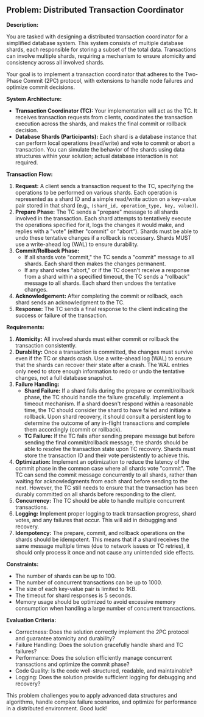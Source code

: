 ## Problem: Distributed Transaction Coordinator

**Description:**

You are tasked with designing a distributed transaction coordinator for a simplified database system. This system consists of multiple database shards, each responsible for storing a subset of the total data. Transactions can involve multiple shards, requiring a mechanism to ensure atomicity and consistency across all involved shards.

Your goal is to implement a transaction coordinator that adheres to the Two-Phase Commit (2PC) protocol, with extensions to handle node failures and optimize commit decisions.

**System Architecture:**

*   **Transaction Coordinator (TC):** Your implementation will act as the TC. It receives transaction requests from clients, coordinates the transaction execution across the shards, and makes the final commit or rollback decision.
*   **Database Shards (Participants):**  Each shard is a database instance that can perform local operations (read/write) and vote to commit or abort a transaction. You can simulate the behavior of the shards using data structures within your solution; actual database interaction is not required.

**Transaction Flow:**

1.  **Request:** A client sends a transaction request to the TC, specifying the operations to be performed on various shards. Each operation is represented as a shard ID and a simple read/write action on a key-value pair stored in that shard (e.g., `(shard_id, operation_type, key, value)`).
2.  **Prepare Phase:** The TC sends a "prepare" message to all shards involved in the transaction. Each shard attempts to tentatively execute the operations specified for it, logs the changes it would make, and replies with a "vote" (either "commit" or "abort").  Shards must be able to undo these tentative changes if a rollback is necessary. Shards MUST use a write-ahead log (WAL) to ensure durability.
3.  **Commit/Rollback Phase:**
    *   If all shards vote "commit," the TC sends a "commit" message to all shards. Each shard then makes the changes permanent.
    *   If any shard votes "abort," or if the TC doesn't receive a response from a shard within a specified timeout, the TC sends a "rollback" message to all shards. Each shard then undoes the tentative changes.
4.  **Acknowledgement:** After completing the commit or rollback, each shard sends an acknowledgment to the TC.
5.  **Response:** The TC sends a final response to the client indicating the success or failure of the transaction.

**Requirements:**

1.  **Atomicity:**  All involved shards must either commit or rollback the transaction consistently.
2.  **Durability:** Once a transaction is committed, the changes must survive even if the TC or shards crash.  Use a write-ahead log (WAL) to ensure that the shards can recover their state after a crash. The WAL entries only need to store enough information to redo or undo the tentative changes, not a full database snapshot.
3.  **Failure Handling:**
    *   **Shard Failure:**  If a shard fails during the prepare or commit/rollback phase, the TC should handle the failure gracefully.  Implement a timeout mechanism. If a shard doesn't respond within a reasonable time, the TC should consider the shard to have failed and initiate a rollback. Upon shard recovery, it should consult a persistent log to determine the outcome of any in-flight transactions and complete them accordingly (commit or rollback).
    *   **TC Failure:** If the TC fails after sending prepare message but before sending the final commit/rollback message, the shards should be able to resolve the transaction state upon TC recovery. Shards must store the transaction ID and their vote persistently to achieve this.
4.  **Optimization:**  Implement an optimization to reduce the latency of the commit phase in the common case where all shards vote "commit". The TC can send the commit message concurrently to all shards, rather than waiting for acknowledgments from each shard before sending to the next. However, the TC still needs to ensure that the transaction has been durably committed on all shards before responding to the client.
5.  **Concurrency:** The TC should be able to handle multiple concurrent transactions.
6.  **Logging:** Implement proper logging to track transaction progress, shard votes, and any failures that occur. This will aid in debugging and recovery.
7.  **Idempotency:** The prepare, commit, and rollback operations on the shards should be idempotent. This means that if a shard receives the same message multiple times (due to network issues or TC retries), it should only process it once and not cause any unintended side effects.

**Constraints:**

*   The number of shards can be up to 100.
*   The number of concurrent transactions can be up to 1000.
*   The size of each key-value pair is limited to 1KB.
*   The timeout for shard responses is 5 seconds.
*   Memory usage should be optimized to avoid excessive memory consumption when handling a large number of concurrent transactions.

**Evaluation Criteria:**

*   Correctness: Does the solution correctly implement the 2PC protocol and guarantee atomicity and durability?
*   Failure Handling: Does the solution gracefully handle shard and TC failures?
*   Performance: Does the solution efficiently manage concurrent transactions and optimize the commit phase?
*   Code Quality: Is the code well-structured, readable, and maintainable?
*   Logging: Does the solution provide sufficient logging for debugging and recovery?

This problem challenges you to apply advanced data structures and algorithms, handle complex failure scenarios, and optimize for performance in a distributed environment. Good luck!
